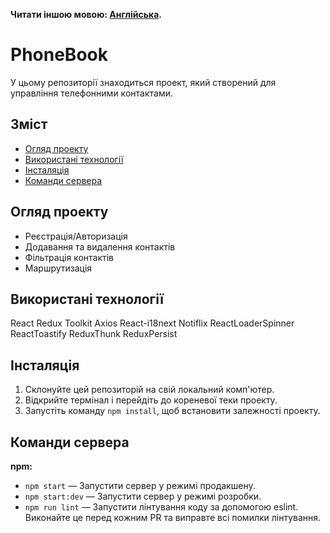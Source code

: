 **Читати іншою мовою: [Англійська](README.md).**

# PhoneBook

У цьому репозиторії знаходиться проект, який створений для управління
телефонними контактами.

## Зміст

- [Огляд проекту](#огляд-проекту)
- [Використані технології](#використані-технології)
- [Інсталяція](#інсталяція)
- [Команди сервера](#команди-сервера)

## Огляд проекту

- Реєстрація/Авторизація
- Додавання та видалення контактів
- Фільтрація контактів
- Маршрутизація

## Використані технології

React Redux Toolkit Axios React-i18next Notiflix ReactLoaderSpinner
ReactToastify ReduxThunk ReduxPersist

## Інсталяція

1. Склонуйте цей репозиторій на свій локальний комп'ютер.
2. Відкрийте термінал і перейдіть до кореневої теки проекту.
3. Запустіть команду `npm install`, щоб встановити залежності проекту.

## Команди сервера

**npm:**

- `npm start` — Запустити сервер у режимі продакшену.
- `npm start:dev` — Запустити сервер у режимі розробки.
- `npm run lint` — Запустити лінтування коду за допомогою eslint. Виконайте це
  перед кожним PR та виправте всі помилки лінтування.
